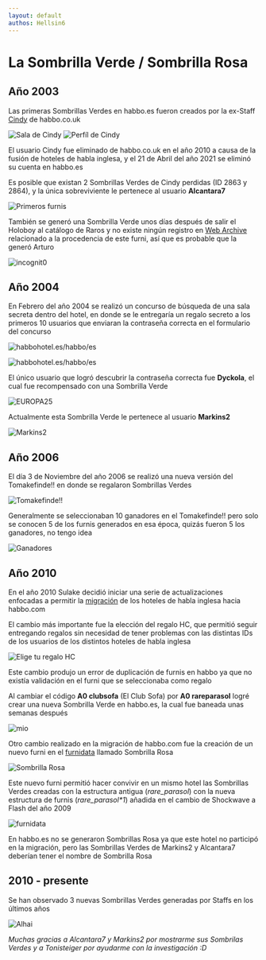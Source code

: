 ```yaml
---
layout: default
authos: Hellsin6
---
```


# La Sombrilla Verde / Sombrilla Rosa

## Año 2003

Las primeras Sombrillas Verdes en habbo.es fueron creados por la ex-Staff [Cindy](https://habboxwiki.com/Cindy) de habbo.co.uk

![Sala de Cindy](sala_cindy.jpg)
![Perfíl de Cindy](cindy_perfil.PNG)

El usuario Cindy fue eliminado de habbo.co.uk en el año 2010 a causa de la fusión de hoteles de habla inglesa, y el 21 de Abril del año 2021 se eliminó su cuenta en habbo.es

Es posible que existan 2 Sombrillas Verdes de Cindy perdidas (ID 2863 y 2864), y la única sobreviviente le pertenece al usuario **Alcantara7**

![Primeros furnis](primeros.PNG)

También se generó una Sombrilla Verde unos días después de salir el Holoboy al catálogo de Raros y no existe ningún registro en [Web Archive](https://web.archive.org/web/20030701000000*/http://www.habbohotel.es/habbo/es/) relacionado a la procedencia de este furni, así que es probable que la generó Arturo

![incognit0](incognit0.PNG)


## Año 2004

En Febrero del año 2004 se realizó un concurso de búsqueda de una sala secreta dentro del hotel, en donde se le entregaría un regalo secreto a los primeros 10 usuarios que enviaran la contraseña correcta en el formulario del concurso

![habbohotel.es/habbo/es](pagina_2004.PNG)

![habbohotel.es/habbo/es](pagina_secreto_2004.PNG)

El único usuario que logró descubrir la contraseña correcta fue **Dyckola**, el cual fue recompensado con una Sombrilla Verde

![EUROPA25](EUROPA25.PNG)

Actualmente esta Sombrilla Verde le pertenece al usuario **Markins2**

![Markins2](markins2.PNG)

## Año 2006

El día 3 de Noviembre del año 2006 se realizó una nueva versión del Tomakefinde!! en donde se regalaron Sombrillas Verdes

![Tomakefinde!!](tomakefinde.PNG)

Generalmente se seleccionaban 10 ganadores en el Tomakefinde!! pero solo se conocen 5 de los furnis generados en esa época, quizás fueron 5 los ganadores, no tengo idea

![Ganadores](parasoles_tomakefinde.PNG)

## Año 2010

En el año 2010 Sulake decidió iniciar una serie de actualizaciones enfocadas a permitir la [migración](https://habboxwiki.com/Merge) de los hoteles de habla inglesa hacia habbo.com

El cambio más importante fue la elección del regalo HC, que permitió seguir entregando regalos sin necesidad de tener problemas con las distintas IDs de los usuarios de los distintos hoteles de habla inglesa

![Elige tu regalo HC](regalo_hc.PNG)

Este cambio produjo un error de duplicación de furnis en habbo ya que no existía validación en el furni que se seleccionaba como regalo

Al cambiar el código **A0 clubsofa** (El Club Sofa) por **A0 rareparasol** logré crear una nueva Sombrilla Verde en habbo.es, la cual fue baneada unas semanas después

![mio](mio.PNG)

Otro cambio realizado en la migración de habbo.com fue la creación de un nuevo furni en el [furnidata](https://www.habbo.es/gamedata/furnidata_json/1) llamado Sombrilla Rosa

![Sombrilla Rosa](sombrilla_rosa.PNG)

Este nuevo furni permitió hacer convivir en un mismo hotel las Sombrillas Verdes creadas con la estructura antigua (_rare_parasol_) con la nueva estructura de furnis (_rare_parasol*1_) añadida en el cambio de Shockwave a Flash del año 2009

![furnidata](furnidata.png)

En habbo.es no se generaron Sombrillas Rosa ya que este hotel no participó en la migración, pero las Sombrillas Verdes de Markins2 y Alcantara7 deberían tener el nombre de Sombrilla Rosa

## 2010 - presente

Se han observado 3 nuevas Sombrillas Verdes generadas por Staffs en los últimos años

![Alhai](staffs.png)


_Muchas gracias a Alcantara7 y Markins2 por mostrarme sus Sombrilas Verdes y a Tonisteiger por ayudarme con la investigación :D_